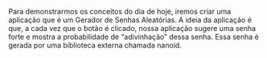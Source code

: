 Para demonstrarmos os conceitos do dia de hoje, iremos criar uma aplicação que é um Gerador de Senhas Aleatórias.
A ideia da aplicação é que, a cada vez que o botão é clicado, nossa aplicação sugere uma senha forte e mostra a probabilidade de “adivinhação” dessa senha.
Essa senha é gerada por uma biblioteca externa chamada nanoid.